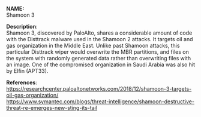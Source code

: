 **NAME:**  
Shamoon 3  

**Description**:   
Shamoon 3, discovered by PaloAlto, shares a considerable amount of code with the Disttrack malware used in the Shamoon 2 attacks. It targets 
oil and gas organization in the Middle East.
Unlike past Shamoon attacks, this particular Disttrack wiper would overwrite the MBR partitions, and files on the system with randomly generated data rather than overwriting files with an image.
One of the compromised organization in Saudi Arabia was also hit by Elfin (APT33).

**References**:  
https://researchcenter.paloaltonetworks.com/2018/12/shamoon-3-targets-oil-gas-organization/  
https://www.symantec.com/blogs/threat-intelligence/shamoon-destructive-threat-re-emerges-new-sting-its-tail  
